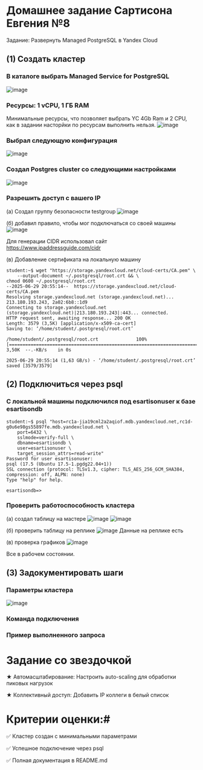 # Домашнее задание Сартисона Евгения №8
Задание: Развернуть Managed PostgreSQL в Yandex Cloud

## **(1) Создать кластер**

### В каталоге выбрать Managed Service for PostgreSQL
![image](https://github.com/user-attachments/assets/59172540-c585-48fb-8dd7-2bfc1127cf4f)

### Ресурсы: 1 vCPU, 1 ГБ RAM
Минимальные ресурсы, что позволяет выбрать YC 4Gb Ram и 2 СPU, как в задании насторйки по ресурсам выполнить нельзя.
![image](https://github.com/user-attachments/assets/cfb1cac9-9caa-446b-9717-ebba226d618e)


### Выбрал следующую конфигурация
![image](https://github.com/user-attachments/assets/3138052b-9367-4559-b0c6-161a73647826)

### Создал Postgres cluster со следующими настройками

![image](https://github.com/user-attachments/assets/499da419-5137-4cdf-9d2b-955323a2cbed)




### Разрешить доступ с вашего IP
(a) Создал группу безопасности testgroup
![image](https://github.com/user-attachments/assets/7aefdd50-b3c8-4c11-9d34-191f8a63fcc8)

(б) добавил правило, чтобы мог подключаться со своей машины
![image](https://github.com/user-attachments/assets/8cf72197-963c-4ed3-9550-ee758f6d5483)

Для генерации CIDR использовал сайт https://www.ipaddressguide.com/cidr

(в) Добавление сертификата на локальную машину
```
student:~$ wget "https://storage.yandexcloud.net/cloud-certs/CA.pem" \
    --output-document ~/.postgresql/root.crt && \
chmod 0600 ~/.postgresql/root.crt
--2025-06-29 20:55:14--  https://storage.yandexcloud.net/cloud-certs/CA.pem
Resolving storage.yandexcloud.net (storage.yandexcloud.net)... 213.180.193.243, 2a02:6b8::1d9
Connecting to storage.yandexcloud.net (storage.yandexcloud.net)|213.180.193.243|:443... connected.
HTTP request sent, awaiting response... 200 OK
Length: 3579 (3,5K) [application/x-x509-ca-cert]
Saving to: ‘/home/student/.postgresql/root.crt’

/home/student/.postgresql/root.crt              100%[=====================================================================================================>]   3,50K  --.-KB/s    in 0s      

2025-06-29 20:55:14 (1,63 GB/s) - ‘/home/student/.postgresql/root.crt’ saved [3579/3579]
```






## **(2) Подключиться через psql**

### С локальной машины подключился под esartisonuser к базе esartisondb
```
student:~$ psql "host=rc1a-jia19cml2a2aqiof.mdb.yandexcloud.net,rc1d-g0u6e98gs55897fe.mdb.yandexcloud.net \
    port=6432 \
    sslmode=verify-full \
    dbname=esartisondb \
    user=esartisonuser \
    target_session_attrs=read-write"
Password for user esartisonuser: 
psql (17.5 (Ubuntu 17.5-1.pgdg22.04+1))
SSL connection (protocol: TLSv1.3, cipher: TLS_AES_256_GCM_SHA384, compression: off, ALPN: none)
Type "help" for help.

esartisondb=> 
```

### Проверить работоспособность кластера
(a) создал таблицу на мастере
![image](https://github.com/user-attachments/assets/7eb4d7e0-2c21-4902-ba33-03aa41121b9b)
![image](https://github.com/user-attachments/assets/353a3b02-f7f6-4195-a753-a1d4f0310ac2)

(б) проверить таблицу на реплике
![image](https://github.com/user-attachments/assets/4ba09501-6c6a-4c06-9442-60ef6aae55d4)
Данные на реплике есть

(в) проверка графиков
![image](https://github.com/user-attachments/assets/d74b6059-8e8b-4037-a326-0a14bc64d2ee)

Все в рабочем состоянии.



## **(3) Задокументировать шаги**

### Параметры кластера
![image](https://github.com/user-attachments/assets/499da419-5137-4cdf-9d2b-955323a2cbed)

### Команда подключения

### Пример выполненного запроса


# Задание со звездочкой # 

★ Автомасштабирование: Настроить auto-scaling для обработки пиковых нагрузок

★ Коллективный доступ: Добавить IP коллеги в белый список


# Критерии оценки:#

✅ Кластер создан с минимальными параметрами

✅ Успешное подключение через psql

✅ Полная документация в README.md
